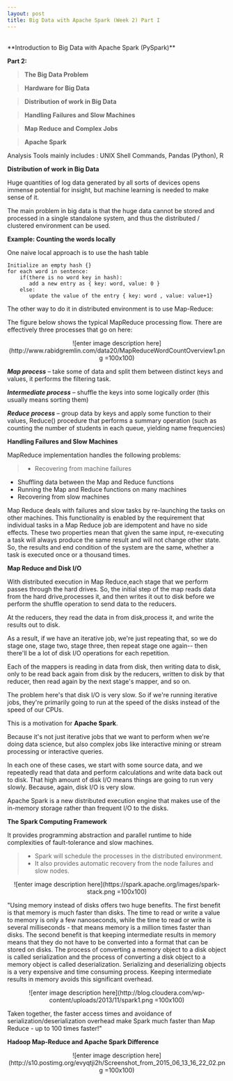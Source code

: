 ```yaml
---
layout: post
title: Big Data with Apache Spark (Week 2) Part I
---
```




<br/>
 **Introduction to Big Data with Apache Spark (PySpark)**

**Part 2:**

>**The Big Data Problem**

>**Hardware for Big Data**

>**Distribution of work in Big Data**

>**Handling Failures and Slow Machines**

>**Map Reduce and Complex Jobs**

>**Apache Spark**

Analysis Tools mainly includes :  UNIX Shell Commands, Pandas (Python), R

**Distribution of work in Big Data**

Huge quantities of log data generated by all sorts of devices opens immense potential for insight, but machine learning is needed to make sense of it.

The main problem in big data is that the huge data cannot be stored and processed in a single standalone system, and thus the distributed / clustered environment can be used.

**Example:  Counting the words locally**

One naive local approach is to use the hash table

    Initialize an empty hash {}
    for each word in sentence:
        if(there is no word key in hash):
           add a new entry as { key: word, value: 0 }
    	else:
    	   update the value of the entry { key: word , value: value+1}

The other way to do it in distributed environment is to use Map-Reduce:

The figure below shows the typical MapReduce processing flow. There are effectively three processes that go on here:
<center>
![enter image description here](http://www.rabidgremlin.com/data20/MapReduceWordCountOverview1.png =100x100)
</center>

***Map process*** – take some of data and split them between distinct keys and values, it performs the filtering task.

***Intermediate process*** – shuffle the keys into some logically order (this usually means sorting them)

***Reduce process*** – group data by keys and apply some function to their values,  Reduce() procedure that performs a summary operation (such as counting the number of students in each queue, yielding name frequencies)

**Handling Failures and Slow Machines**

MapReduce implementation handles the following problems:

> - Recovering from machine failures 
- Shuffling data between the Map and Reduce functions 
- Running the Map and Reduce functions on many machines 
- Recovering from slow machines


Map Reduce deals with failures and slow tasks by re-launching the tasks on other machines. This functionality is enabled by the requirement that individual tasks in a Map Reduce job are idempotent and have no side effects. These two properties mean that given the same input, re-executing a task will always produce the same result and will not change other state. So, the results and end condition of the system are the same, whether a task is executed once or a thousand times.


**Map Reduce and Disk I/O**

With distributed execution in Map Reduce,each stage that we perform passes through the hard drives. So, the initial step of the map reads data from the hard drive,processes it, and then writes it out to disk before we perform the shuffle operation to send data to the reducers.

At the reducers, they read the data in from disk,process it, and write the results out to disk.

As a result, if we have an iterative job, we're just repeating that, so we do stage one, stage two, stage three, then repeat stage one again-- then there'll be a lot of disk I/O operations for each repetition.

Each of the mappers is reading in data from disk, then writing data to disk, only to be read back again from disk by the reducers, written to disk by that reducer, then read again by the next stage's mapper, and so on.

The problem here's that disk I/O is very slow. So if we're running iterative jobs, they're primarily going to run at the speed of the disks instead of the speed of our CPUs.

This is a motivation for **Apache Spark**.

Because it's not just iterative jobs that we want to perform when we're doing data science, but also complex jobs like interactive mining or stream processing or interactive queries.

In each one of these cases, we start with some source data, and we repeatedly read that data and perform calculations and write data back out to disk. That high amount of disk I/O means things are going to run very slowly. Because, again, disk I/O is very slow.


Apache Spark is a new distributed execution engine that makes use of the in-memory storage rather than frequent I/O to the disks.

**The Spark Computing Framework**

It provides programming abstraction and parallel runtime to hide complexities of fault-tolerance and slow machines.

> - Spark will schedule the processes in the distributed environment.
 > - It also provides automatic recovery from the node failures and slow nodes.

<center>
![enter image description here](https://spark.apache.org/images/spark-stack.png =100x100)
</center>

"Using memory instead of disks offers two huge benefits. The first benefit is that memory is much faster than disks. The time to read or write a value to memory is only a few nanoseconds, while the time to read or write is several milliseconds - that means memory is a million times faster than disks. The second benefit is that keeping intermediate results in memory means that they do not have to be converted into a format that can be stored on disks. The process of converting a memory object to a disk object is called serialization and the process of converting a disk object to a memory object is called deserialization. Serializing and deserializing objects is a very expensive and time consuming process. Keeping intermediate results in memory avoids this significant overhead.

<center>
![enter image description here](http://blog.cloudera.com/wp-content/uploads/2013/11/spark1.png =100x100)
</center>

Taken together, the faster access times and avoidance of serialization/deserialization overhead make Spark much faster than Map Reduce - up to 100 times faster!"

**Hadoop Map-Reduce and Apache Spark Difference**
<center>
![enter image description here](http://s10.postimg.org/evyqtji2h/Screenshot_from_2015_06_13_16_22_02.png =100x100)
</center>
